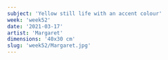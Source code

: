 ```yaml
---
subject: 'Yellow still life with an accent colour'
week: 'week52'
date: '2021-03-17'
artist: 'Margaret'
dimensions: '40x30 cm'
slug: 'week52/Margaret.jpg'
---
```

